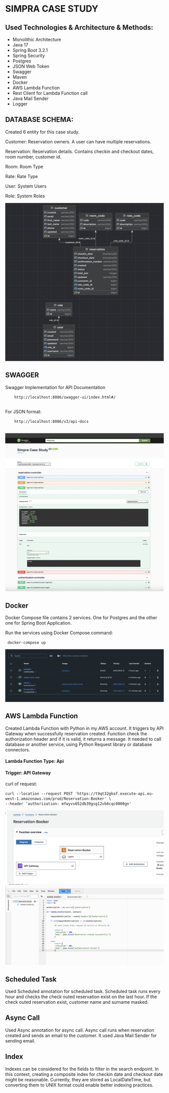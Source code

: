 # SIMPRA CASE STUDY

## Used Technologies & Architecture & Methods:

* Monolithic Architecture
* Java 17
* Spring Boot 3.2.1
* Spring Security
* Postgres
* JSON Web Token
* Swagger 
* Maven
* Docker
* AWS Lambda Function
* Rest Client for Lambda Function call
* Java Mail Sender
* Logger

## DATABASE SCHEMA:

Created 6 entity for this case study.

Customer: Reservation owners. A user can have multiple reservations.

Reservation: Reservation details. Contains checkin and checkout dates, room number, customer id.

Room: Room Type

Rate: Rate Type

User: System Users

Role: System Roles


![db-modelling](img/database-schema.png)


## SWAGGER

Swagger Implementation for API Documentation

``` 
    http://localhost:8086/swagger-ui/index.html#/
 
 ```

For JSON format:

```
    http://localhost:8086/v3/api-docs
    
```

![db-modelling](img/swagger.png)


## Docker

Docker Compose file contains 2 services. One for Postgres and the other one for Spring Boot Application.

Run the services using Docker Compose command:

     docker-compose up  

![db-modelling](img/docker-services.png)

## AWS Lambda Function

Created Lambda Function with Python in my AWS account. 
It triggers by API Gateway when successfully reservation created.
Function check the authorization header and if it is valid, it returns a message.
It needed to call database or another service, using Python Request library or database connectors.

#### Lambda Function Type: Api
#### Trigger: API Gateway

curl of request:

```
curl --location --request POST 'https://t9qt32gkaf.execute-api.eu-west-1.amazonaws.com/prod/Reservation-Booker' \
--header 'authorization: mfwyvs652db39gsg12vb6cqc0000gn'

```

![db-modelling](img/aws-structure.png)
![db-modelling](img/lambda-function.png)

## Scheduled Task

Used Scheduled annotation for scheduled task. 
Scheduled task runs every hour and checks the check outed reservation exist on the last hour. 
If the check outed reservation exist, customer name and surname masked.

## Async Call

Used Async annotation for async call.
Async call runs when reservation created and sends an email to the customer.
It used Java Mail Sender for sending email.

## Index

Indexes can be considered for the fields to filter in the search endpoint. 
In this context, creating a composite index for checkin date and checkout date might be reasonable. 
Currently, they are stored as LocalDateTime, but converting them to UNIX format could enable better indexing practices.





